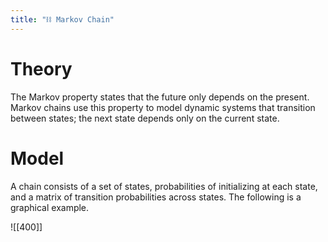 ```yaml
---
title: "⛓️ Markov Chain"
---
```

# Theory
The Markov property states that the future only depends on the present. Markov chains use this property to model dynamic systems that transition between states; the next state depends only on the current state.

# Model
A chain consists of a set of states, probabilities of initializing at each state, and a matrix of transition probabilities across states. The following is a graphical example.

![[400]]